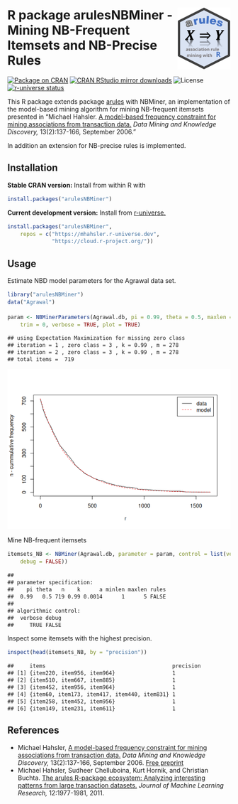 
# <img src="man/figures/logo.svg" align="right" height="139" /> R package arulesNBMiner - Mining NB-Frequent Itemsets and NB-Precise Rules

[![Package on
CRAN](https://www.r-pkg.org/badges/version/arulesNBMiner)](https://CRAN.R-project.org/package=arulesNBMiner)
[![CRAN RStudio mirror
downloads](https://cranlogs.r-pkg.org/badges/arulesNBMiner)](https://CRAN.R-project.org/package=arulesNBMiner)
![License](https://img.shields.io/cran/l/arulesNBMiner) [![r-universe
status](https://mhahsler.r-universe.dev/badges/arulesNBMiner)](https://mhahsler.r-universe.dev/arulesNBMiner)

This R package extends package
[arules](https://github.com/mhahsler/arules) with NBMiner, an
implementation of the model-based mining algorithm for mining
NB-frequent itemsets presented in “Michael Hahsler. [A model-based
frequency constraint for mining associations from transaction
data.](https://dx.doi.org/10.1007/s10618-005-0026-2) *Data Mining and
Knowledge Discovery,* 13(2):137-166, September 2006.”

In addition an extension for NB-precise rules is implemented.

## Installation

**Stable CRAN version:** Install from within R with

``` r
install.packages("arulesNBMiner")
```

**Current development version:** Install from
[r-universe.](https://mhahsler.r-universe.dev/arulesNBMiner)

``` r
install.packages("arulesNBMiner",
    repos = c("https://mhahsler.r-universe.dev",
              "https://cloud.r-project.org/"))
```

## Usage

Estimate NBD model parameters for the Agrawal data set.

``` r
library("arulesNBMiner")
data("Agrawal")

param <- NBMinerParameters(Agrawal.db, pi = 0.99, theta = 0.5, maxlen = 5, minlen = 1,
    trim = 0, verbose = TRUE, plot = TRUE)
```

    ## using Expectation Maximization for missing zero class
    ## iteration = 1 , zero class = 3 , k = 0.99 , m = 278 
    ## iteration = 2 , zero class = 3 , k = 0.99 , m = 278 
    ## total items =  719

![](inst/README_files/unnamed-chunk-3-1.png)<!-- -->

Mine NB-frequent itemsets

``` r
itemsets_NB <- NBMiner(Agrawal.db, parameter = param, control = list(verb = TRUE,
    debug = FALSE))
```

    ## 
    ## parameter specification:
    ##    pi theta   n    k      a minlen maxlen rules
    ##  0.99   0.5 719 0.99 0.0014      1      5 FALSE
    ## 
    ## algorithmic control:
    ##  verbose debug
    ##     TRUE FALSE

Inspect some itemsets with the highest precision.

``` r
inspect(head(itemsets_NB, by = "precision"))
```

    ##     items                                        precision
    ## [1] {item220, item956, item964}                  1        
    ## [2] {item510, item667, item885}                  1        
    ## [3] {item452, item956, item964}                  1        
    ## [4] {item60, item173, item417, item440, item831} 1        
    ## [5] {item258, item452, item956}                  1        
    ## [6] {item149, item231, item611}                  1

## References

- Michael Hahsler, [A model-based frequency constraint for mining
  associations from transaction
  data.](https://dx.doi.org/10.1007/s10618-005-0026-2) *Data Mining and
  Knowledge Discovery,* 13(2):137-166, September 2006. [Free
  preprint](https://michael.hahsler.net/research/nbd_dami2005/nbd_associationrules_dami2005.pdf)
- Michael Hahsler, Sudheer Chelluboina, Kurt Hornik, and Christian
  Buchta. [The arules R-package ecosystem: Analyzing interesting
  patterns from large transaction
  datasets.](https://jmlr.csail.mit.edu/papers/v12/hahsler11a.html)
  *Journal of Machine Learning Research,* 12:1977-1981, 2011.
